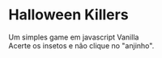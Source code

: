 # Halloween Killers
Um simples game em javascript Vanilla <br>
Acerte os insetos e não clique no "anjinho".
